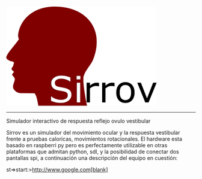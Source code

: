 ![sirrov](doc/img/logo.png)

<hr>

Simulador interactivo de respuesta reflejo ovulo vestibular

Sirrov es un simulador del movimiento ocular y la respuesta vestibular frente a pruebas caloricas, movimientos rotacionales. El hardware esta basado en raspberri py pero es perfectamente utilizable en otras plataformas que admitan python, sdl, y la posibilidad de conectar dos pantallas spi, a continuación una descripción del equipo en cuestión:


st=>start:>http://www.google.com[blank] 
